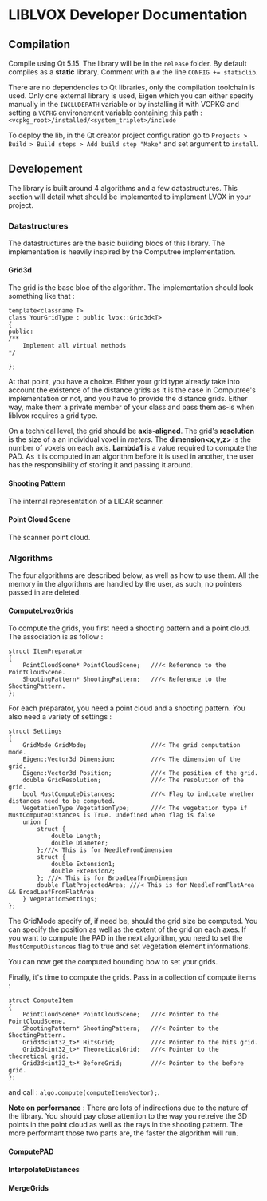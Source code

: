 # LIBLVOX Developer Documentation

## Compilation 

Compile using Qt 5.15. The library will be in the `release` folder. By default compiles as a **static** library. 
Comment with a `#` the line `CONFIG += staticlib`.

There are no dependencies to Qt libraries, only the compilation toolchain is used. Only one external library is used, Eigen which you can either specify
manually in the `INCLUDEPATH` variable or by installing it with VCPKG and setting a `VCPHG` environement variable containing this path : `<vcpkg_root>/installed/<system_triplet>/include`

To deploy the lib, in the Qt creator project configuration go to `Projects > Build > Build steps > Add build step "Make"` and set argument to `install`.

## Developement

The library is built around 4 algorithms and a few datastructures. 
This section will detail what should be implemented to implement LVOX in your project.

### Datastructures 

The datastructures are the basic building blocs of this library. The implementation is heavily inspired by the Computree 
implementation.

#### Grid3d 

The grid is the base bloc of the algorithm. The implementation should look something like that :
```
template<classname T>
class YourGridType : public lvox::Grid3d<T>
{
public:
/**
    Implement all virtual methods
*/

};
```
At that point, you have a choice. Either your grid type already take into account the existence of the distance grids as 
it is the case in Computree's implementation or not, and you have to provide the distance grids. Either way, make them a 
private member of your class and pass them as-is when liblvox requires a grid type.

On a technical level, the grid should be **axis-aligned**. The grid's **resolution** is the size of a an individual voxel 
in *meters*. The **dimension<x,y,z>** is the number of voxels on each axis. **Lambda1** is a value required to compute the 
PAD. As it is computed in an algorithm before it is used in another, the user has the responsibility of storing it and 
passing it around.

#### Shooting Pattern

The internal representation of a LIDAR scanner. 

#### Point Cloud Scene 

The scanner point cloud.

### Algorithms

The four algorithms are described below, as well as how to use them. 
All the memory in the algorithms are handled by the user, as such, no pointers passed in are deleted.

#### ComputeLvoxGrids

To compute the grids, you first need a shooting pattern and a point cloud. The association is as follow :
```
struct ItemPreparator
{
    PointCloudScene* PointCloudScene;   ///< Reference to the PointCloudScene.
    ShootingPattern* ShootingPattern;   ///< Reference to the ShootingPattern.
};
```
For each preparator, you need a point cloud and a shooting pattern. You also need a variety of settings :
```
struct Settings
{
    GridMode GridMode;                  ///< The grid computation mode.
    Eigen::Vector3d Dimension;          ///< The dimension of the grid.
    Eigen::Vector3d Position;           ///< The position of the grid.
    double GridResolution;              ///< The resolution of the grid.
    bool MustComputeDistances;          ///< Flag to indicate whether distances need to be computed.
    VegetationType VegetationType;      ///< The vegetation type if MustComputeDistances is True. Undefined when flag is false
    union {
        struct {
            double Length;
            double Diameter;
        };///< This is for NeedleFromDimension
        struct {
            double Extension1;
            double Extension2;
        }; ///< This is for BroadLeafFromDimension
        double FlatProjectedArea; ///< This is for NeedleFromFlatArea && BroadLeafFromFlatArea
    } VegetationSettings;
};
```
The GridMode specify of, if need be, should the grid size be computed. You can specify the position as well as the extent of the grid on each axes.
If you want to compute the PAD in the next algorithm, you need to set the `MustComputDistances` flag to true and set vegetation element informations.

You can now get the computed bounding bow to set your grids.

Finally, it's time to compute the grids. Pass in a collection of compute items :
```
struct ComputeItem
{
    PointCloudScene* PointCloudScene;   ///< Pointer to the PointCloudScene.
    ShootingPattern* ShootingPattern;   ///< Pointer to the ShootingPattern.
    Grid3d<int32_t>* HitsGrid;          ///< Pointer to the hits grid.
    Grid3d<int32_t>* TheoreticalGrid;   ///< Pointer to the theoretical grid.
    Grid3d<int32_t>* BeforeGrid;        ///< Pointer to the before grid.
};
```
and call : `algo.compute(computeItemsVector);`.

**Note on performance** : There are lots of indirections due to the nature of the library. You should pay close attention to the
way you retreive the 3D points in the point cloud as well as the rays in the shooting pattern. The more performant those two parts are,
the faster the algorithm will run.

#### ComputePAD

#### InterpolateDistances

#### MergeGrids
